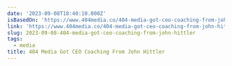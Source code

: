 ```yaml
---
date: '2023-09-08T18:40:10.000Z'
isBasedOn: 'https://www.404media.co/404-media-got-ceo-coaching-from-john-hittler/'
link: 'https://www.404media.co/404-media-got-ceo-coaching-from-john-hittler/'
slug: 2023-09-08-404-media-got-ceo-coaching-from-john-hittler
tags:
  - media
title: 404 Media Got CEO Coaching From John Hittler
---
```


